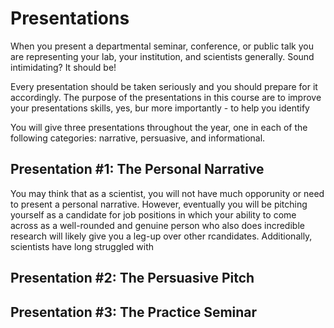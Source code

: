 # Presentations

When you present a departmental seminar, conference, or public talk you are representing your lab, your institution, and scientists generally. Sound intimidating? It should be!

Every presentation should be taken seriously and you should prepare for it accordingly. The purpose of the presentations in this course are to improve your presentations skills, yes, bur more importantly - to help you identify 

You will give three presentations throughout the year, one in each of the following categories: narrative, persuasive, and informational. 

## Presentation #1: The Personal Narrative
You may think that as a scientist, you will not have much opporunity or need to present a personal narrative. However, eventually you will be pitching yourself as a candidate for job positions in which your ability to come across as a well-rounded and genuine person who also does incredible research will likely give you a leg-up over other rcandidates. Additionally, scientists have long struggled with 

## Presentation #2: The Persuasive Pitch

## Presentation #3: The Practice Seminar